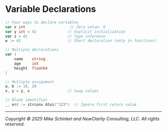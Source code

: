# Variable Declarations

```go
// Four ways to declare variables
var x int                    // Zero value: 0
var y int = 42              // Explicit initialization
var z = 42                  // Type inference
w := 42                     // Short declaration (only in functions)

// Multiple declarations
var (
    name    string
    age     int
    height  float64
)

// Multiple assignment
a, b := 10, 20
x, y = y, x                 // Swap values

// Blank identifier
_, err := strconv.Atoi("123")  // Ignore first return value
```
---
*Copyright © 2025 Mike Schinkel and NewClarity Consulting, LLC. All rights reserved.*

